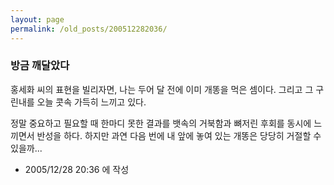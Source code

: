 ```yaml
---
layout: page
permalink: /old_posts/200512282036/
---
```


### 방금 깨달았다

홍세화 씨의 표현을 빌리자면, 나는 두어 달 전에 이미 개똥을 먹은 셈이다.
그리고 그 구린내를 오늘 콧속 가득히 느끼고 있다.

정말 중요하고 필요할 때 한마디 못한 결과를 뱃속의 거북함과 뼈저린 후회를 동시에 느끼면서 반성을 하다.
하지만 과연 다음 번에 내 앞에 놓여 있는 개똥은 당당히 거절할 수 있을까...





- 2005/12/28 20:36 에 작성